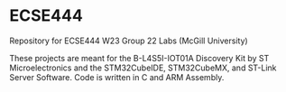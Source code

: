 # ECSE444
Repository for ECSE444 W23 Group 22 Labs (McGill University)

These projects are meant for the B-L4S5I-IOT01A Discovery Kit by ST Microelectronics and the STM32CubeIDE, STM32CubeMX, and ST-Link Server Software. Code is written in C and ARM Assembly.
